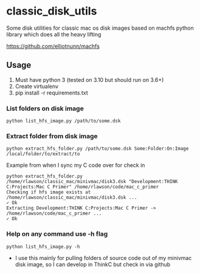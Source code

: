 # classic_disk_utils

Some disk utilities for classic mac os disk images based on machfs python
library which does all the heavy lifting

https://github.com/elliotnunn/machfs

## Usage

1. Must have python 3 (tested on 3.10 but should run on 3.6+)
2. Create virtualenv
3. pip install -r requirements.txt

### List folders on disk image
```shell
python list_hfs_image.py /path/to/some.dsk
```


### Extract folder from disk image
```shell
python extract_hfs_folder.py /path/to/some.dsk Some:Folder:On:Image /local/folder/to/extract/to
```

Example from when I sync my C code over for check in
```shell
python extract_hfs_folder.py /home/rlawson/classic_mac/minivmac/disk3.dsk "Development:THINK C:Projects:Mac C Primer" /home/rlawson/code/mac_c_primer
Checking if hfs image exists at /home/rlawson/classic_mac/minivmac/disk3.dsk ...
✓ Ok
Extracting Development:THINK C:Projects:Mac C Primer -> /home/rlawson/code/mac_c_primer ...
✓ Ok

```

### Help on any command use -h flag
```shell
python list_hfs_image.py -h
```

* I use this mainly for pulling folders of source code out of my minivmac disk
  image, so I can develop in ThinkC but check in via github 



